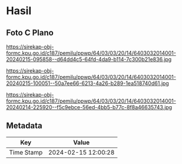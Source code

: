 # Hasil

## Foto C Plano

https://sirekap-obj-formc.kpu.go.id/c187/pemilu/ppwp/64/03/03/20/14/6403032014001-20240215-095858--d64dd4c5-64fd-4da9-b114-7c300b21e836.jpg

https://sirekap-obj-formc.kpu.go.id/c187/pemilu/ppwp/64/03/03/20/14/6403032014001-20240215-100051--50a7ee66-6213-4a26-b289-1ea518740d61.jpg

https://sirekap-obj-formc.kpu.go.id/c187/pemilu/ppwp/64/03/03/20/14/6403032014001-20240214-225920--f5c9ebce-56ed-4bb5-b77c-8f8a46635743.jpg


## Metadata

| Key        | Value               |
| ---------- | ------------------- |
| Time Stamp | 2024-02-15 12:00:28 |



